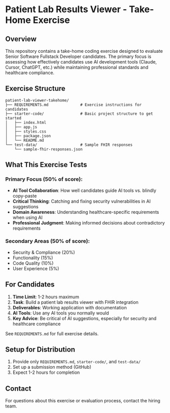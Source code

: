 # Patient Lab Results Viewer - Take-Home Exercise

## Overview

This repository contains a take-home coding exercise designed to evaluate Senior Software Fullstack Developer candidates. The primary focus is assessing how effectively candidates use AI development tools (Claude, Cursor, ChatGPT, etc.) while maintaining professional standards and healthcare compliance.

## Exercise Structure

```
patient-lab-viewer-takehome/
├── REQUIREMENTS.md              # Exercise instructions for candidates
├── starter-code/                # Basic project structure to get started
│   ├── index.html              
│   ├── app.js                  
│   ├── styles.css              
│   ├── package.json            
│   └── README.md               
└── test-data/                   # Sample FHIR responses
    └── sample-fhir-responses.json

```

## What This Exercise Tests

### Primary Focus (50% of score):
- **AI Tool Collaboration**: How well candidates guide AI tools vs. blindly copy-paste
- **Critical Thinking**: Catching and fixing security vulnerabilities in AI suggestions
- **Domain Awareness**: Understanding healthcare-specific requirements when using AI
- **Professional Judgment**: Making informed decisions about contradictory requirements

### Secondary Areas (50% of score):
- Security & Compliance (20%)
- Functionality (15%)
- Code Quality (10%)
- User Experience (5%)

## For Candidates

1. **Time Limit**: 1-2 hours maximum
2. **Task**: Build a patient lab results viewer with FHIR integration
3. **Deliverables**: Working application with documentation
4. **AI Tools**: Use any AI tools you normally would
5. **Key Advice**: Be critical of AI suggestions, especially for security and healthcare compliance

See `REQUIREMENTS.md` for full exercise details.


## Setup for Distribution

1. Provide only `REQUIREMENTS.md`, `starter-code/`, and `test-data/`
2. Set up a submission method (GitHub)
3. Expect 1-2 hours for completion

## Contact

For questions about this exercise or evaluation process, contact the hiring team.
